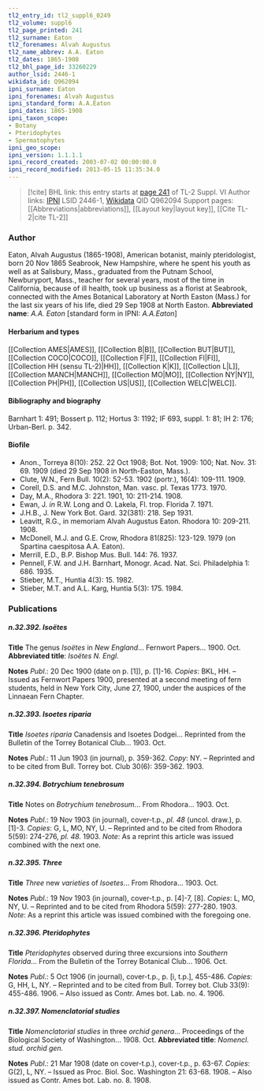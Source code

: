 ```yaml
---
tl2_entry_id: tl2_suppl6_0249
tl2_volume: suppl6
tl2_page_printed: 241
tl2_surname: Eaton
tl2_forenames: Alvah Augustus
tl2_name_abbrev: A.A. Eaton
tl2_dates: 1865-1908
tl2_bhl_page_id: 33260229
author_lsid: 2446-1
wikidata_id: Q962094
ipni_surname: Eaton
ipni_forenames: Alvah Augustus
ipni_standard_form: A.A.Eaton
ipni_dates: 1865-1908
ipni_taxon_scope: 
- Botany
- Pteridophytes
- Spermatophytes
ipni_geo_scope: 
ipni_version: 1.1.1.1
ipni_record_created: 2003-07-02 00:00:00.0
ipni_record_modified: 2013-05-15 11:35:34.0
---
```


> [!cite] BHL link: this entry starts at [page 241](https://www.biodiversitylibrary.org/page/33260229) of TL-2 Suppl. VI
> Author links: [IPNI](https://www.ipni.org/a/2446-1) LSID 2446-1, [Wikidata](https://www.wikidata.org/wiki/Q962094) QID Q962094
> Support pages: [[Abbreviations|abbreviations]], [[Layout key|layout key]], [[Cite TL-2|cite TL-2]]

### Author

Eaton, Alvah Augustus (1865-1908), American botanist, mainly pteridologist, born 20 Nov 1865 Seabrook, New Hampshire, where he spent his youth as well as at Salisbury, Mass., graduated from the Putnam School, Newburyport, Mass., teacher for several years, most of the time in California, because of ill health, took up business as a florist at Seabrook, connected with the Ames Botanical Laboratory at North Easton (Mass.) for the last six years of his life, died 29 Sep 1908 at North Easton. 
**Abbreviated name**: *A.A. Eaton* \[standard form in IPNI: *A.A.Eaton*\]

#### Herbarium and types

[[Collection AMES|AMES]], [[Collection B|B]], [[Collection BUT|BUT]], [[Collection COCO|COCO]], [[Collection F|F]], [[Collection FI|FI]], [[Collection HH (sensu TL-2)|HH]], [[Collection K|K]], [[Collection L|L]], [[Collection MANCH|MANCH]], [[Collection MO|MO]], [[Collection NY|NY]], [[Collection PH|PH]], [[Collection US|US]], [[Collection WELC|WELC]].

#### Bibliography and biography

Barnhart 1: 491; Bossert p. 112; Hortus 3: 1192; IF 693, suppl. 1: 81; IH 2: 176; Urban-Berl. p. 342.

#### Biofile

- Anon., Torreya 8(10): 252. 22 Oct 1908; Bot. Not. 1909: 100; Nat. Nov. 31: 69. 1909 (died 29 Sep 1908 in North-Easton, Mass.).
- Clute, W.N., Fern Bull. 10(2): 52-53. 1902 (portr.), 16(4): 109-111. 1909.
- Corell, D.S. and M.C. Johnston, Man. vasc. pl. Texas 1773. 1970.
- Day, M.A., Rhodora 3: 221. 1901, 10: 211-214. 1908.
- Ewan, J. *in* R.W. Long and O. Lakela, Fl. trop. Florida 7. 1971.
- J.H.B., J. New York Bot. Gard. 32(381): 218. Sep 1931.
- Leavitt, R.G., in memoriam Alvah Augustus Eaton. Rhodora 10: 209-211. 1908.
- McDonell, M.J. and G.E. Crow, Rhodora 81(825): 123-129. 1979 (on Spartina caespitosa A.A. Eaton).
- Merrill, E.D., B.P. Bishop Mus. Bull. 144: 76. 1937.
- Pennell, F.W. and J.H. Barnhart, Monogr. Acad. Nat. Sci. Philadelphia 1: 686. 1935.
- Stieber, M.T., Huntia 4(3): 15. 1982.
- Stieber, M.T. and A.L. Karg, Huntia 5(3): 175. 1984.

### Publications

##### n.32.392. Isoëtes

**Title**
The genus *Isoëtes* in *New England*... Fernwort Papers... 1900. Oct.
**Abbreviated title**: *Isoëtes N. Engl.*

**Notes**
*Publ*.: 20 Dec 1900 (date on p. \[1\]), p. \[1\]-16. *Copies*: BKL, HH. – Issued as Fernwort Papers 1900, presented at a second meeting of fern students, held in New York City, June 27, 1900, under the auspices of the Linnaean Fern Chapter.

##### n.32.393. Isoetes riparia

**Title**
*Isoetes riparia* Canadensis and Isoetes Dodgei... Reprinted from the Bulletin of the Torrey Botanical Club... 1903. Oct.

**Notes**
*Publ*.: 11 Jun 1903 (in journal), p. 359-362. *Copy*: NY. – Reprinted and to be cited from Bull. Torrey bot. Club 30(6): 359-362. 1903.

##### n.32.394. Botrychium tenebrosum

**Title**
Notes on *Botrychium tenebrosum*... From Rhodora... 1903. Oct.

**Notes**
*Publ*.: 19 Nov 1903 (in journal), cover-t.p., *pl. 48* (uncol. draw.), p. \[1\]-3. *Copies*: G, L, MO, NY, U. – Reprinted and to be cited from Rhodora 5(59): 274-276, *pl. 48.* 1903.
*Note*: As a reprint this article was issued combined with the next one.

##### n.32.395. Three

**Title**
*Three* new *varieties* of *Isoetes*... From Rhodora... 1903. Oct.

**Notes**
*Publ*.: 19 Nov 1903 (in journal), cover-t.p., p. \[4\]-7, \[8\]. *Copies*: L, MO, NY, U. – Reprinted and to be cited from Rhodora 5(59): 277-280. 1903.
*Note*: As a reprint this article was issued combined with the foregoing one.

##### n.32.396. Pteridophytes

**Title**
*Pteridophytes* observed during three excursions into *Southern Florida*... From the Bulletin of the Torrey Botanical Club... 1906. Oct.

**Notes**
*Publ*.: 5 Oct 1906 (in journal), cover-t.p., p. \[i, t.p.\], 455-486. *Copies*: G, HH, L, NY. – Reprinted and to be cited from Bull. Torrey bot. Club 33(9): 455-486. 1906. – Also issued as Contr. Ames bot. Lab. no. 4. 1906.

##### n.32.397. Nomenclatorial studies

**Title**
*Nomenclatorial studies* in three *orchid genera*... Proceedings of the Biological Society of Washington... 1908. Oct.
**Abbreviated title**: *Nomencl. stud. orchid gen.*

**Notes**
*Publ*.: 21 Mar 1908 (date on cover-t.p.), cover-t.p., p. 63-67. *Copies*: G(2), L, NY. – Issued as Proc. Biol. Soc. Washington 21: 63-68. 1908. – Also issued as Contr. Ames bot. Lab. no. 8. 1908.

